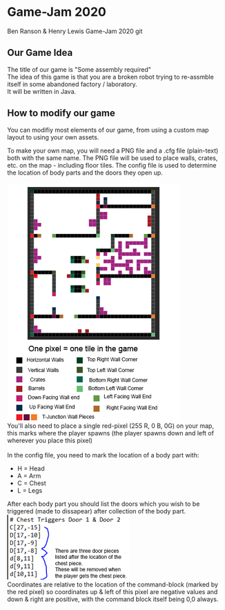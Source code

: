 # Game-Jam 2020 <br>
Ben Ranson & Henry Lewis Game-Jam 2020 git
## Our Game Idea <br>
The title of our game is "Some assembly required" <br>
The idea of this game is that you are a broken robot trying to re-assmble itself in some abandoned factory / laboratory.
<br>
It will be written in Java.
## How to modify our game <br>
You can modifiy most elements of our game, from using a custom map layout to using your own assets.

To make your own map, you will need a PNG file and a .cfg file (plain-text) both with the same name. 
The PNG file will be used to place walls, crates, etc. on the map - including floor tiles. The config file is used to determine the location of body parts and the doors they open up.  
<br>
![Map Key](map-modding-key.png)
<br>
You'll also need to place a single red-pixel (255 R, 0 B, 0G) on your map, this marks where the player spawns (the player spawns down and left of wherever you place this pixel)  
<br>
In the config file, you need to mark the location of a body part with: <br>
- H = Head
- A = Arm
- C = Chest
- L = Legs  <br>   

After each body part you should list the doors which you wish to be triggered (made to dissapear) after collection of the body part.
![Map Guide](map-modding-config-guide.png)
<br>
Coordinates are relative to the location of the command-block (marked by the red pixel) so coordinates up & left of this pixel are negative values and down & right are positive, with the command block itself being 0,0 always.